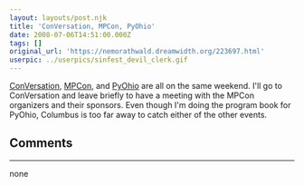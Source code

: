 ```yaml
---
layout: layouts/post.njk
title: 'ConVersation, MPCon, PyOhio'
date: 2008-07-06T14:51:00.000Z
tags: []
original_url: 'https://nemorathwald.dreamwidth.org/223697.html'
userpic: ../userpics/sinfest_devil_clerk.gif
---
```

[ConVersation](http://con-versation.com/), [MPCon](http://www.mpcon.org/), and [PyOhio](http://wiki.python.org/moin/PyOhio) are all on the same weekend. I'll go to ConVersation and leave briefly to have a meeting with the MPCon organizers and their sponsors. Even though I'm doing the program book for PyOhio, Columbus is too far away to catch either of the other events.

## Comments

---

none
